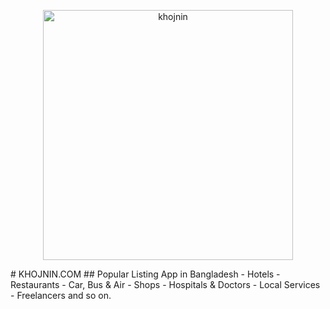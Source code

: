 <p align="center">
  <a href="https://khojnin.com/">
    <img
      alt="khojnin"
      src="https://i.ibb.co/1GSLGyH/logo.png"
      width="400"
    />
  </a>
</p>
# KHOJNIN.COM
## Popular Listing App in Bangladesh
- Hotels
- Restaurants
- Car, Bus & Air
- Shops
- Hospitals & Doctors
- Local Services
- Freelancers and so on.
